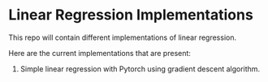 # Linear Regression Implementations

This repo will contain different implementations of linear regression.

Here are the current implementations that are present:

1. Simple linear regression with Pytorch using gradient descent algorithm.
